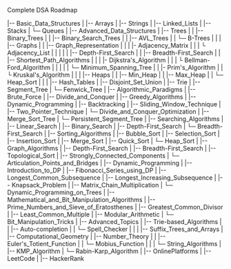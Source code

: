 Complete DSA Roadmap

|-- Basic_Data_Structures
| |-- Arrays
| |-- Strings
| |-- Linked_Lists
| |-- Stacks
| └─ Queues
|
|-- Advanced_Data_Structures
| |-- Trees
| | |-- Binary_Trees
| | |-- Binary_Search_Trees
| | |-- AVL_Trees
| | └─ B-Trees
| |
| |-- Graphs
| | |-- Graph_Representation
| | | |- Adjacency_Matrix
| | | └ Adjacency_List
| | |
| | |-- Depth-First_Search
| | |-- Breadth-First_Search
| | |-- Shortest_Path_Algorithms
| | | |- Dijkstra's_Algorithm
| | | └ Bellman-Ford_Algorithm
| | |
| | └─ Minimum_Spanning_Tree
| | |- Prim's_Algorithm
| | └ Kruskal's_Algorithm
| |
| |-- Heaps
| | |-- Min_Heap
| | |-- Max_Heap
| | └─ Heap_Sort
| |
| |-- Hash_Tables
| |-- Disjoint_Set_Union
| |-- Trie
| |-- Segment_Tree
| └─ Fenwick_Tree
|
|-- Algorithmic_Paradigms
| |-- Brute_Force
| |-- Divide_and_Conquer
| |-- Greedy_Algorithms
| |-- Dynamic_Programming
| |-- Backtracking
| |-- Sliding_Window_Technique
| |-- Two_Pointer_Technique
| └─ Divide_and_Conquer_Optimization
| |-- Merge_Sort_Tree
| └─ Persistent_Segment_Tree
|
|-- Searching_Algorithms
| |-- Linear_Search
| |-- Binary_Search
| |-- Depth-First_Search
| └─ Breadth-First_Search
|
|-- Sorting_Algorithms
| |-- Bubble_Sort
| |-- Selection_Sort
| |-- Insertion_Sort
| |-- Merge_Sort
| |-- Quick_Sort
| └─ Heap_Sort
|
|-- Graph_Algorithms
| |-- Depth-First_Search
| |-- Breadth-First_Search
| |-- Topological_Sort
| |-- Strongly_Connected_Components
| └─ Articulation_Points_and_Bridges
|
|-- Dynamic_Programming
| |-- Introduction_to_DP
| |-- Fibonacci_Series_using_DP
| |-- Longest_Common_Subsequence
| |-- Longest_Increasing_Subsequence
| |-- Knapsack_Problem
| |-- Matrix_Chain_Multiplication
| └─ Dynamic_Programming_on_Trees
|
|-- Mathematical_and_Bit_Manipulation_Algorithms
| |-- Prime_Numbers_and_Sieve_of_Eratosthenes
| |-- Greatest_Common_Divisor
| |-- Least_Common_Multiple
| |-- Modular_Arithmetic
| └─ Bit_Manipulation_Tricks
|
|-- Advanced_Topics
| |-- Trie-based_Algorithms
| | |-- Auto-completion
| | └─ Spell_Checker
| |
| |-- Suffix_Trees_and_Arrays
| |-- Computational_Geometry
| |-- Number_Theory
| | |-- Euler's_Totient_Function
| | └─ Mobius_Function
| |
| └─ String_Algorithms
| |-- KMP_Algorithm
| └─ Rabin-Karp_Algorithm
|
|-- OnlinePlatforms
| |-- LeetCode
| |-- HackerRank
